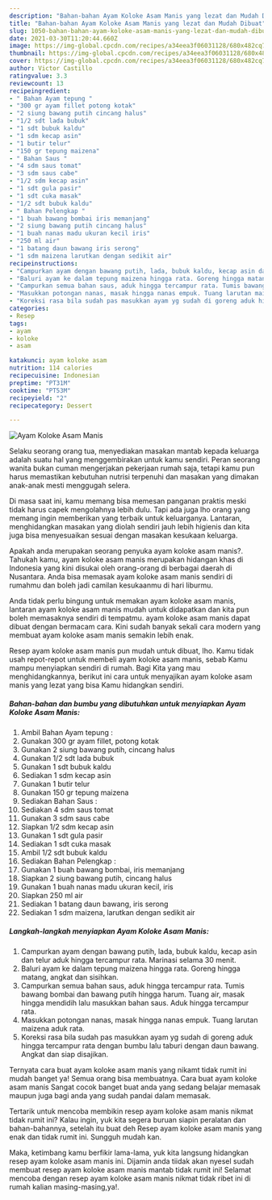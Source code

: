 ```yaml
---
description: "Bahan-bahan Ayam Koloke Asam Manis yang lezat dan Mudah Dibuat"
title: "Bahan-bahan Ayam Koloke Asam Manis yang lezat dan Mudah Dibuat"
slug: 1050-bahan-bahan-ayam-koloke-asam-manis-yang-lezat-dan-mudah-dibuat
date: 2021-03-30T11:20:44.660Z
image: https://img-global.cpcdn.com/recipes/a34eea3f06031128/680x482cq70/ayam-koloke-asam-manis-foto-resep-utama.jpg
thumbnail: https://img-global.cpcdn.com/recipes/a34eea3f06031128/680x482cq70/ayam-koloke-asam-manis-foto-resep-utama.jpg
cover: https://img-global.cpcdn.com/recipes/a34eea3f06031128/680x482cq70/ayam-koloke-asam-manis-foto-resep-utama.jpg
author: Victor Castillo
ratingvalue: 3.3
reviewcount: 13
recipeingredient:
- " Bahan Ayam tepung "
- "300 gr ayam fillet potong kotak"
- "2 siung bawang putih cincang halus"
- "1/2 sdt lada bubuk"
- "1 sdt bubuk kaldu"
- "1 sdm kecap asin"
- "1 butir telur"
- "150 gr tepung maizena"
- " Bahan Saus "
- "4 sdm saus tomat"
- "3 sdm saus cabe"
- "1/2 sdm kecap asin"
- "1 sdt gula pasir"
- "1 sdt cuka masak"
- "1/2 sdt bubuk kaldu"
- " Bahan Pelengkap "
- "1 buah bawang bombai iris memanjang"
- "2 siung bawang putih cincang halus"
- "1 buah nanas madu ukuran kecil iris"
- "250 ml air"
- "1 batang daun bawang iris serong"
- "1 sdm maizena larutkan dengan sedikit air"
recipeinstructions:
- "Campurkan ayam dengan bawang putih, lada, bubuk kaldu, kecap asin dan telur aduk hingga tercampur rata. Marinasi selama 30 menit."
- "Baluri ayam ke dalam tepung maizena hingga rata. Goreng hingga matang, angkat dan sisihkan."
- "Campurkan semua bahan saus, aduk hingga tercampur rata. Tumis bawang bombai dan bawang putih hingga harum. Tuang air, masak hingga mendidih lalu masukkan bahan saus. Aduk hingga tercampur rata."
- "Masukkan potongan nanas, masak hingga nanas empuk. Tuang larutan maizena aduk rata."
- "Koreksi rasa bila sudah pas masukkan ayam yg sudah di goreng aduk hingga tercampur rata dengan bumbu lalu taburi dengan daun bawang. Angkat dan siap disajikan."
categories:
- Resep
tags:
- ayam
- koloke
- asam

katakunci: ayam koloke asam 
nutrition: 114 calories
recipecuisine: Indonesian
preptime: "PT31M"
cooktime: "PT53M"
recipeyield: "2"
recipecategory: Dessert

---
```



![Ayam Koloke Asam Manis](https://img-global.cpcdn.com/recipes/a34eea3f06031128/680x482cq70/ayam-koloke-asam-manis-foto-resep-utama.jpg)

Selaku seorang orang tua, menyediakan masakan mantab kepada keluarga adalah suatu hal yang menggembirakan untuk kamu sendiri. Peran seorang  wanita bukan cuman mengerjakan pekerjaan rumah saja, tetapi kamu pun harus memastikan kebutuhan nutrisi terpenuhi dan masakan yang dimakan anak-anak mesti menggugah selera.

Di masa  saat ini, kamu memang bisa memesan panganan praktis meski tidak harus capek mengolahnya lebih dulu. Tapi ada juga lho orang yang memang ingin memberikan yang terbaik untuk keluarganya. Lantaran, menghidangkan masakan yang diolah sendiri jauh lebih higienis dan kita juga bisa menyesuaikan sesuai dengan masakan kesukaan keluarga. 



Apakah anda merupakan seorang penyuka ayam koloke asam manis?. Tahukah kamu, ayam koloke asam manis merupakan hidangan khas di Indonesia yang kini disukai oleh orang-orang di berbagai daerah di Nusantara. Anda bisa memasak ayam koloke asam manis sendiri di rumahmu dan boleh jadi camilan kesukaanmu di hari liburmu.

Anda tidak perlu bingung untuk memakan ayam koloke asam manis, lantaran ayam koloke asam manis mudah untuk didapatkan dan kita pun boleh memasaknya sendiri di tempatmu. ayam koloke asam manis dapat dibuat dengan bermacam cara. Kini sudah banyak sekali cara modern yang membuat ayam koloke asam manis semakin lebih enak.

Resep ayam koloke asam manis pun mudah untuk dibuat, lho. Kamu tidak usah repot-repot untuk membeli ayam koloke asam manis, sebab Kamu mampu menyiapkan sendiri di rumah. Bagi Kita yang mau menghidangkannya, berikut ini cara untuk menyajikan ayam koloke asam manis yang lezat yang bisa Kamu hidangkan sendiri.

<!--inarticleads1-->

##### Bahan-bahan dan bumbu yang dibutuhkan untuk menyiapkan Ayam Koloke Asam Manis:

1. Ambil  Bahan Ayam tepung :
1. Gunakan 300 gr ayam fillet, potong kotak
1. Gunakan 2 siung bawang putih, cincang halus
1. Gunakan 1/2 sdt lada bubuk
1. Gunakan 1 sdt bubuk kaldu
1. Sediakan 1 sdm kecap asin
1. Gunakan 1 butir telur
1. Gunakan 150 gr tepung maizena
1. Sediakan  Bahan Saus :
1. Sediakan 4 sdm saus tomat
1. Gunakan 3 sdm saus cabe
1. Siapkan 1/2 sdm kecap asin
1. Gunakan 1 sdt gula pasir
1. Sediakan 1 sdt cuka masak
1. Ambil 1/2 sdt bubuk kaldu
1. Sediakan  Bahan Pelengkap :
1. Gunakan 1 buah bawang bombai, iris memanjang
1. Siapkan 2 siung bawang putih, cincang halus
1. Gunakan 1 buah nanas madu ukuran kecil, iris
1. Siapkan 250 ml air
1. Sediakan 1 batang daun bawang, iris serong
1. Sediakan 1 sdm maizena, larutkan dengan sedikit air




<!--inarticleads2-->

##### Langkah-langkah menyiapkan Ayam Koloke Asam Manis:

1. Campurkan ayam dengan bawang putih, lada, bubuk kaldu, kecap asin dan telur aduk hingga tercampur rata. Marinasi selama 30 menit.
1. Baluri ayam ke dalam tepung maizena hingga rata. Goreng hingga matang, angkat dan sisihkan.
1. Campurkan semua bahan saus, aduk hingga tercampur rata. Tumis bawang bombai dan bawang putih hingga harum. Tuang air, masak hingga mendidih lalu masukkan bahan saus. Aduk hingga tercampur rata.
1. Masukkan potongan nanas, masak hingga nanas empuk. Tuang larutan maizena aduk rata.
1. Koreksi rasa bila sudah pas masukkan ayam yg sudah di goreng aduk hingga tercampur rata dengan bumbu lalu taburi dengan daun bawang. Angkat dan siap disajikan.




Ternyata cara buat ayam koloke asam manis yang nikamt tidak rumit ini mudah banget ya! Semua orang bisa membuatnya. Cara buat ayam koloke asam manis Sangat cocok banget buat anda yang sedang belajar memasak maupun juga bagi anda yang sudah pandai dalam memasak.

Tertarik untuk mencoba membikin resep ayam koloke asam manis nikmat tidak rumit ini? Kalau ingin, yuk kita segera buruan siapin peralatan dan bahan-bahannya, setelah itu buat deh Resep ayam koloke asam manis yang enak dan tidak rumit ini. Sungguh mudah kan. 

Maka, ketimbang kamu berfikir lama-lama, yuk kita langsung hidangkan resep ayam koloke asam manis ini. Dijamin anda tiidak akan nyesel sudah membuat resep ayam koloke asam manis mantab tidak rumit ini! Selamat mencoba dengan resep ayam koloke asam manis nikmat tidak ribet ini di rumah kalian masing-masing,ya!.

